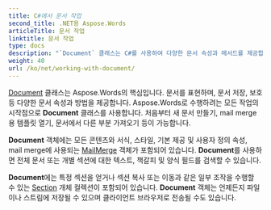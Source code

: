 ```yaml
---
title: C#에서 문서 작업
second_title: .NET용 Aspose.Words
articleTitle: 문서 작업
linktitle: 문서 작업
type: docs
description: "`Document` 클래스는 C#를 사용하여 다양한 문서 속성과 메서드를 제공합니다. .NET용 Aspose.Words을 사용하여 수행하려는 모든 작업의 시작점으로 `Document` 클래스를 사용합니다. `Document` 객체는 파일이나 스트림에 저장될 수 있으며 브라우저로 전송될 수도 있습니다."
weight: 40
url: /ko/net/working-with-document/
---
```


[Document](https://reference.aspose.com/words/net/aspose.words/document/) 클래스는 Aspose.Words의 핵심입니다. 문서를 표현하며, 문서 저장, 보호 등 다양한 문서 속성과 방법을 제공합니다. Aspose.Words로 수행하려는 모든 작업의 시작점으로 **Document** 클래스를 사용합니다. 처음부터 새 문서 만들기, mail merge용 템플릿 열기, 문서에서 다른 부분 가져오기 등이 가능합니다.

**Document** 객체에는 모든 콘텐츠와 서식, 스타일, 기본 제공 및 사용자 정의 속성, mail merge에 사용되는 [MailMerge](https://reference.aspose.com/words/net/aspose.words.mailmerging/mailmerge/) 객체가 포함되어 있습니다. **Document**를 사용하면 전체 문서 또는 개별 섹션에 대한 텍스트, 책갈피 및 양식 필드를 검색할 수 있습니다.

**Document**에는 특정 섹션을 얻거나 섹션 복사 또는 이동과 같은 일부 조작을 수행할 수 있는 [Section](https://reference.aspose.com/words/net/aspose.words/section/) 개체 컬렉션이 포함되어 있습니다. **Document** 객체는 언제든지 파일이나 스트림에 저장될 수 있으며 클라이언트 브라우저로 전송될 수도 있습니다.
